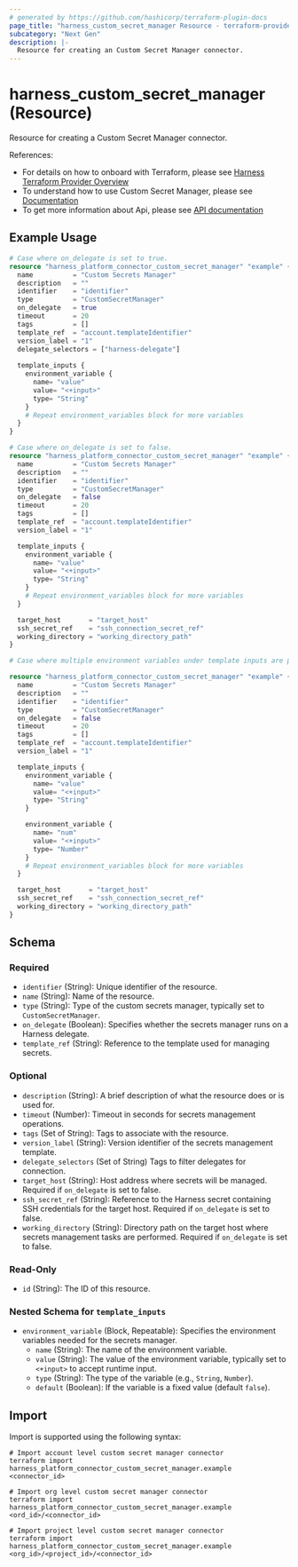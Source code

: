 ```yaml
---
# generated by https://github.com/hashicorp/terraform-plugin-docs
page_title: "harness_custom_secret_manager Resource - terraform-provider-harness"
subcategory: "Next Gen"
description: |-
  Resource for creating an Custom Secret Manager connector.
---
```


# harness_custom_secret_manager (Resource)

Resource for creating a Custom Secret Manager connector.

References:
- For details on how to onboard with Terraform, please see [Harness Terraform Provider Overview](https://developer.harness.io/docs/platform/automation/terraform/harness-terraform-provider-overview/)
- To understand how to use Custom Secret Manager, please see [Documentation](https://developer.harness.io/docs/platform/secrets/secrets-management/custom-secret-manager)
- To get more information about Api, please see [API documentation](https://apidocs.harness.io/tag/Connectors)

## Example Usage

```terraform
# Case where on_delegate is set to true.
resource "harness_platform_connector_custom_secret_manager" "example" {
  name          = "Custom Secrets Manager"
  description   = ""
  identifier    = "identifier"
  type          = "CustomSecretManager"
  on_delegate   = true
  timeout       = 20
  tags          = []
  template_ref  = "account.templateIdentifier"
  version_label = "1"
  delegate_selectors = ["harness-delegate"]
  
  template_inputs {
    environment_variable {
      name= "value"
      value= "<+input>"
      type= "String"
    }
    # Repeat environment_variables block for more variables
  }
}

# Case where on_delegate is set to false.
resource "harness_platform_connector_custom_secret_manager" "example" {
  name          = "Custom Secrets Manager"
  description   = ""
  identifier    = "identifier"
  type          = "CustomSecretManager"
  on_delegate   = false
  timeout       = 20
  tags          = []
  template_ref  = "account.templateIdentifier"
  version_label = "1"

  template_inputs {
    environment_variable {
      name= "value"
      value= "<+input>"
      type= "String"
    }
    # Repeat environment_variables block for more variables
  }

  target_host       = "target_host"
  ssh_secret_ref    = "ssh_connection_secret_ref"
  working_directory = "working_directory_path"
}

# Case where multiple environment variables under template inputs are provided.

resource "harness_platform_connector_custom_secret_manager" "example" {
  name          = "Custom Secrets Manager"
  description   = ""
  identifier    = "identifier"
  type          = "CustomSecretManager"
  on_delegate   = false
  timeout       = 20
  tags          = []
  template_ref  = "account.templateIdentifier"
  version_label = "1"

  template_inputs {
    environment_variable {
      name= "value"
      value= "<+input>"
      type= "String"
    }

    environment_variable {
      name= "num"
      value= "<+input>"
      type= "Number"
    }
    # Repeat environment_variables block for more variables
  }

  target_host       = "target_host"
  ssh_secret_ref    = "ssh_connection_secret_ref"
  working_directory = "working_directory_path"
}
```

<!-- schema generated by tfplugindocs -->
## Schema

### Required

- `identifier` (String): Unique identifier of the resource.
- `name` (String): Name of the resource.
- `type` (String): Type of the custom secrets manager, typically set to `CustomSecretManager`.
- `on_delegate` (Boolean): Specifies whether the secrets manager runs on a Harness delegate.
- `template_ref` (String): Reference to the template used for managing secrets.

### Optional

- `description` (String): A brief description of what the resource does or is used for.
- `timeout` (Number): Timeout in seconds for secrets management operations.
- `tags` (Set of String): Tags to associate with the resource.
- `version_label` (String): Version identifier of the secrets management template.
- `delegate_selectors` (Set of String) Tags to filter delegates for connection.
- `target_host` (String): Host address where secrets will be managed. Required if `on_delegate` is set to false.
- `ssh_secret_ref` (String): Reference to the Harness secret containing SSH credentials for the target host. Required if `on_delegate` is set to false.
- `working_directory` (String): Directory path on the target host where secrets management tasks are performed. Required if `on_delegate` is set to false.

### Read-Only

- `id` (String): The ID of this resource.

<a id="nestedblock--template_inputs"></a>
### Nested Schema for `template_inputs`

- `environment_variable` (Block, Repeatable): Specifies the environment variables needed for the secrets manager.
  - `name` (String): The name of the environment variable.
  - `value` (String): The value of the environment variable, typically set to `<+input>` to accept runtime input.
  - `type` (String): The type of the variable (e.g., `String`, `Number`).
  - `default` (Boolean): If the variable is a fixed value (default `false`).

## Import

Import is supported using the following syntax:

```shell
# Import account level custom secret manager connector
terraform import harness_platform_connector_custom_secret_manager.example <connector_id>

# Import org level custom secret manager connector 
terraform import harness_platform_connector_custom_secret_manager.example <ord_id>/<connector_id>

# Import project level custom secret manager connector 
terraform import harness_platform_connector_custom_secret_manager.example <org_id>/<project_id>/<connector_id>
```
